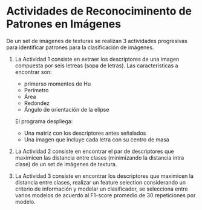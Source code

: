 # Actividades de Reconociminento de Patrones en Imágenes
De un set de imágenes de texturas se realizan 3 actividades progresivas para identificar patrones para la clasificación de imágenes.

1. La Actividad 1 consiste en extraer los descriptores de una imagen compuesta por seis letreas (sopa de letras). Las características a encontrar son:
    - primerso momentos de Hu  
    - Perímetro  
    - Área
    - Redondez
    - Ángulo de orientación de la elipse
      
    El programa despliega:
    - Una matriz con los descriptores antes señalados
    - Una imagen que incluye cada letra con su centro de masa

2. La Actividad 2 consiste en encontrar el par de descriptores que maximicen las distancia entre clases (minimizando la distancia intra clase) de un set de imágenes de textura.
3. La Actividad 3 consiste en encontrar los descriptores que maximicen la distancia entre clases, realizar un feature selection considerando un criterio de información y modelar un clasificador, se selecciona entre varios modelos de acuerdo al F1-score promedio de 30 repeticiones por modelo.
